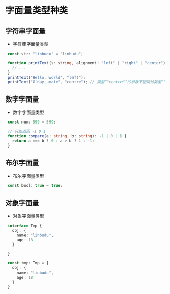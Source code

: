 # 字面量类型种类

## 字符串字面量

+ 字符串字面量类型

 ```ts
  const str: "linbudu" = "linbudu";

  function printText(s: string, alignment: "left" | "right" | "center") {
    // ...
  }
  printText("Hello, world", "left");
  printText("G'day, mate", "centre"); // 类型“"centre"”的参数不能赋给类型“"left" | "right" | "center"”的参数
  ```

## 数字字面量

+ 数字字面量类型

 ```ts
  const num: 599 = 599;

  // 只能返回 -1 0 1
  function compare(a: string, b: string): -1 | 0 | 1 {
    return a === b ? 0 : a > b ? 1 : -1;
  }
  ```

## 布尔字面量

+ 布尔字面量类型

 ```ts
  const bool: true = true;
  ```

## 对象字面量

+ 对象字面量类型

 ```ts
  interface Tmp {
    obj: {
      name: "linbudu",
      age: 18
    }

  }

  const tmp: Tmp = {
    obj: {
      name: "linbudu",
      age: 18
    }
  }
  ```
